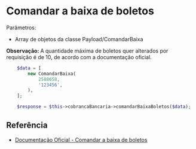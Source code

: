 # Comandar a baixa de boletos

Parâmetros:
- Array de objetos da classe Payload/ComandarBaixa

<b>Observação: </b>A quantidade máxima de boletos quer alterados por requisição é de 10, de acordo com a documentação oficial.

```php
    $data = [
        new ComandarBaixa(
            2588658,
            '123456',
        ),
    ];

    $response = $this->cobrancaBancaria->comandarBaixaBoletos($data);
```

## Referência

- [Documentação Oficial - Comandar a baixa de boletos](https://documenter.getpostman.com/view/20565799/Uzs6yNhe#f9d41dd1-178f-47b2-ada8-453620377bca)